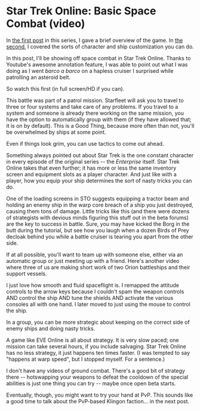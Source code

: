 # Star Trek Online: Basic Space Combat (video)

In [the first post](http://westkarana.com/index.php/2010/01/11/star-trek-online-a-first-look/) in this series, I gave a brief overview of the game. In [the second](http://westkarana.com/index.php/2010/01/12/star-trek-online-character-and-ship-creation/), I covered the sorts of character and ship customization you can do.

In this post, I'll be showing off space combat in Star Trek Online. Thanks to Youtube's awesome annotation feature, I was able to point out what I was doing as I went *barco a barco* on a hapless cruiser I surprised while patrolling an asteroid belt.

So watch this first (in full screen/HD if you can).



This battle was part of a patrol mission. Starfleet will ask you to travel to three or four systems and take care of any problems. If you travel to a system and someone is already there working on the same mission, you have the option to automatically group with them (if they have allowed that; it is on by default). This is a Good Thing, because more often than not, you'll be overwhelmed by ships at some point.

Even if things look grim, you can use tactics to come out ahead.

Something always pointed out about Star Trek is the one constant character in every episode of the original series -- the *Enterprise* itself. Star Trek Online takes that even further; it has more or less the same inventory screen and equipment slots as a player character. And just like with a player, how you equip your ship determines the sort of nasty tricks you can do.

One of the loading screens in STO suggests equipping a tractor beam and holding an enemy ship in the warp core breach of a ship you just destroyed, causing them tons of damage. Little tricks like this (and there were dozens of strategists with devious minds figuring this stuff out in the beta forums) are the key to success in battle. Sure, you may have kicked the Borg in the butt during the tutorial, but see how you laugh when a dozen Birds of Prey decloak behind you while a battle cruiser is tearing you apart from the other side.

If at all possible, you'll want to team up with someone else, either via an automatic group or just meeting up with a friend. Here's another video where three of us are making short work of two Orion battleships and their support vessels.



I just love how smooth and fluid spaceflight is. I remapped the attitude controls to the arrow keys because I couldn't spam the weapon controls AND control the ship AND tune the shields AND activate the various consoles all with one hand. I later moved to just using the mouse to control the ship.

In a group, you can be more strategic about keeping on the correct side of enemy ships and doing nasty tricks.

A game like EVE Online is all about strategy. It is very slow paced; one mission can take several hours, if you include salvaging. Star Trek Online has no less strategy, it just happens ten times faster. (I was tempted to say "happens at warp speed", but I stopped myself. For a sentence.)

I don't have any videos of ground combat. There's a good bit of strategy there -- hotswapping your weapons to defeat the cooldown of the special abilities is just one thing you can try -- maybe once open beta starts.

Eventually, though, you might want to try your hand at PvP. This sounds like a good time to talk about the PvP-based Klingon faction... in the next post.



